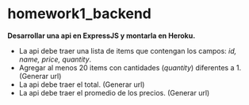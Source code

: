 # homework1_backend
**Desarrollar una api en ExpressJS y montarla en Heroku.**
- La api debe traer una lista de items que contengan los campos: *id, name, price, quantity*.
- Agregar al menos 20 items con cantidades (*quantity*) diferentes a 1. (Generar url) 
- La api debe traer el total. (Generar url) 
- La api debe traer el promedio de los precios. (Generar url) 
